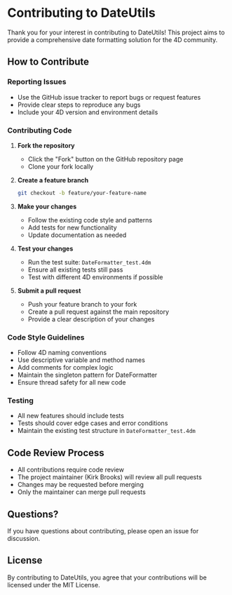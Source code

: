 # Contributing to DateUtils

Thank you for your interest in contributing to DateUtils! This project aims to provide a comprehensive date formatting solution for the 4D community.

## How to Contribute

### Reporting Issues
- Use the GitHub issue tracker to report bugs or request features
- Provide clear steps to reproduce any bugs
- Include your 4D version and environment details

### Contributing Code

1. **Fork the repository**
   - Click the "Fork" button on the GitHub repository page
   - Clone your fork locally

2. **Create a feature branch**
   ```bash
   git checkout -b feature/your-feature-name
   ```

3. **Make your changes**
   - Follow the existing code style and patterns
   - Add tests for new functionality
   - Update documentation as needed

4. **Test your changes**
   - Run the test suite: `DateFormatter_test.4dm`
   - Ensure all existing tests still pass
   - Test with different 4D environments if possible

5. **Submit a pull request**
   - Push your feature branch to your fork
   - Create a pull request against the main repository
   - Provide a clear description of your changes

### Code Style Guidelines

- Follow 4D naming conventions
- Use descriptive variable and method names
- Add comments for complex logic
- Maintain the singleton pattern for DateFormatter
- Ensure thread safety for all new code

### Testing

- All new features should include tests
- Tests should cover edge cases and error conditions
- Maintain the existing test structure in `DateFormatter_test.4dm`

## Code Review Process

- All contributions require code review
- The project maintainer (Kirk Brooks) will review all pull requests
- Changes may be requested before merging
- Only the maintainer can merge pull requests

## Questions?

If you have questions about contributing, please open an issue for discussion.

## License

By contributing to DateUtils, you agree that your contributions will be licensed under the MIT License.
